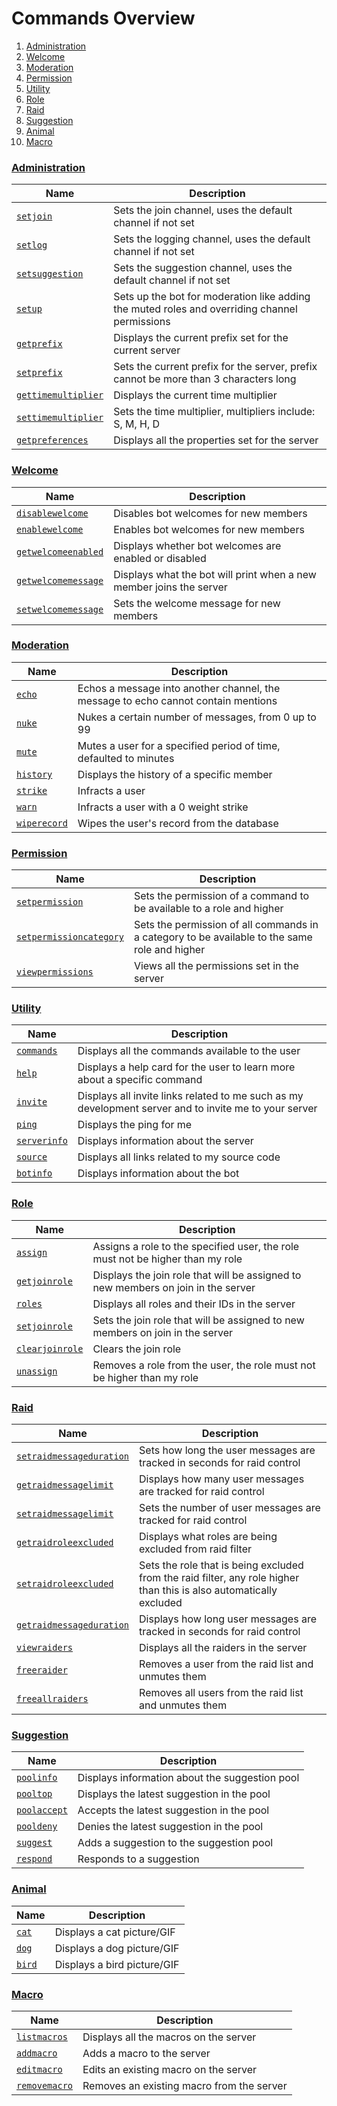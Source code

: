 # Commands Overview
1. [Administration](commands.md?id=Administration)
2. [Welcome](commands.md?id=Welcome)
3. [Moderation](commands.md?id=Moderation)
4. [Permission](commands.md?id=Permission)
5. [Utility](commands.md?id=Utility)
6. [Role](commands.md?id=Role)
7. [Raid](commands.md?id=Raid)
8. [Suggestion](commands.md?id=Suggestion)
9. [Animal](commands.md?id=Animal)
10. [Macro](commands.md?id=Macro)

### [Administration](administration_commands.md)
|Name|Description|
|---|---|
|[`setjoin`](administration_commands.md?id=setjoin)|Sets the join channel, uses the default channel if not set|
|[`setlog`](administration_commands.md?id=setlog)|Sets the logging channel, uses the default channel if not set|
|[`setsuggestion`](administration_commands.md?id=setsuggestion)|Sets the suggestion channel, uses the default channel if not set|
|[`setup`](administration_commands.md?id=setup)|Sets up the bot for moderation like adding the muted roles and overriding channel permissions|
|[`getprefix`](administration_commands.md?id=getprefix)|Displays the current prefix set for the current server|
|[`setprefix`](administration_commands.md?id=setprefix)|Sets the current prefix for the server, prefix cannot be more than 3 characters long|
|[`gettimemultiplier`](administration_commands.md?id=gettimemultiplier)|Displays the current time multiplier|
|[`settimemultiplier`](administration_commands.md?id=settimemultiplier)|Sets the time multiplier, multipliers include: S, M, H, D|
|[`getpreferences`](administration_commands.md?id=getpreferences)|Displays all the properties set for the server|

### [Welcome](welcome_commands.md)
|Name|Description|
|---|---|
|[`disablewelcome`](welcome_commands.md?id=disablewelcome)|Disables bot welcomes for new members|
|[`enablewelcome`](welcome_commands.md?id=enablewelcome)|Enables bot welcomes for new members|
|[`getwelcomeenabled`](welcome_commands.md?id=getwelcomeenabled)|Displays whether bot welcomes are enabled or disabled|
|[`getwelcomemessage`](welcome_commands.md?id=getwelcomemessage)|Displays what the bot will print when a new member joins the server|
|[`setwelcomemessage`](welcome_commands.md?id=setwelcomemessage)|Sets the welcome message for new members|

### [Moderation](moderation_commands.md)
|Name|Description|
|---|---|
|[`echo`](moderation_commands.md?id=echo)|Echos a message into another channel, the message to echo cannot contain mentions|
|[`nuke`](moderation_commands.md?id=nuke)|Nukes a certain number of messages, from 0 up to 99|
|[`mute`](moderation_commands.md?id=mute)|Mutes a user for a specified period of time, defaulted to minutes|
|[`history`](moderation_commands.md?id=history)|Displays the history of a specific member|
|[`strike`](moderation_commands.md?id=strike)|Infracts a user|
|[`warn`](moderation_commands.md?id=warn)|Infracts a user with a 0 weight strike|
|[`wiperecord`](moderation_commands.md?id=wiperecord)|Wipes the user's record from the database|

### [Permission](permission_commands.md)
|Name|Description|
|---|---|
|[`setpermission`](permission_commands.md?id=setpermission)|Sets the permission of a command to be available to a role and higher|
|[`setpermissioncategory`](permission_commands.md?id=setpermissioncategory)|Sets the permission of all commands in a category to be available to the same role and higher|
|[`viewpermissions`](permission_commands.md?id=viewpermissions)|Views all the permissions set in the server|

### [Utility](utility_commands.md)
|Name|Description|
|---|---|
|[`commands`](utility_commands.md?id=commands)|Displays all the commands available to the user|
|[`help`](utility_commands.md?id=help)|Displays a help card for the user to learn more about a specific command|
|[`invite`](utility_commands.md?id=invite)|Displays all invite links related to me such as my development server and to invite me to your server|
|[`ping`](utility_commands.md?id=ping)|Displays the ping for me|
|[`serverinfo`](utility_commands.md?id=serverinfo)|Displays information about the server|
|[`source`](utility_commands.md?id=source)|Displays all links related to my source code|
|[`botinfo`](utility_commands.md?id=botinfo)|Displays information about the bot|

### [Role](role_commands.md)
|Name|Description|
|---|---|
|[`assign`](role_commands.md?id=assign)|Assigns a role to the specified user, the role must not be higher than my role|
|[`getjoinrole`](role_commands.md?id=getjoinrole)|Displays the join role that will be assigned to new members on join in the server|
|[`roles`](role_commands.md?id=roles)|Displays all roles and their IDs in the server|
|[`setjoinrole`](role_commands.md?id=setjoinrole)|Sets the join role that will be assigned to new members on join in the server|
|[`clearjoinrole`](role_commands.md?id=clearjoinrole)|Clears the join role|
|[`unassign`](role_commands.md?id=unassign)|Removes a role from the user, the role must not be higher than my role|

### [Raid](raid_commands.md)
|Name|Description|
|---|---|
|[`setraidmessageduration`](raid_commands.md?id=setraidmessageduration)|Sets how long the user messages are tracked in seconds for raid control|
|[`getraidmessagelimit`](raid_commands.md?id=getraidmessagelimit)|Displays how many user messages are tracked for raid control|
|[`setraidmessagelimit`](raid_commands.md?id=setraidmessagelimit)|Sets the number of user messages are tracked for raid control|
|[`getraidroleexcluded`](raid_commands.md?id=getraidroleexcluded)|Displays what roles are being excluded from raid filter|
|[`setraidroleexcluded`](raid_commands.md?id=setraidroleexcluded)|Sets the role that is being excluded from the raid filter, any role higher than this is also automatically excluded|
|[`getraidmessageduration`](raid_commands.md?id=getraidmessageduration)|Displays how long user messages are tracked in seconds for raid control|
|[`viewraiders`](raid_commands.md?id=viewraiders)|Displays all the raiders in the server|
|[`freeraider`](raid_commands.md?id=freeraider)|Removes a user from the raid list and unmutes them|
|[`freeallraiders`](raid_commands.md?id=freeallraiders)|Removes all users from the raid list and unmutes them|

### [Suggestion](suggestion_commands.md)
|Name|Description|
|---|---|
|[`poolinfo`](suggestion_commands.md?id=poolinfo)|Displays information about the suggestion pool|
|[`pooltop`](suggestion_commands.md?id=pooltop)|Displays the latest suggestion in the pool|
|[`poolaccept`](suggestion_commands.md?id=poolaccept)|Accepts the latest suggestion in the pool|
|[`pooldeny`](suggestion_commands.md?id=pooldeny)|Denies the latest suggestion in the pool|
|[`suggest`](suggestion_commands.md?id=suggest)|Adds a suggestion to the suggestion pool|
|[`respond`](suggestion_commands.md?id=respond)|Responds to a suggestion|

### [Animal](animal_commands.md)
|Name|Description|
|---|---|
|[`cat`](animal_commands.md?id=cat)|Displays a cat picture/GIF|
|[`dog`](animal_commands.md?id=dog)|Displays a dog picture/GIF|
|[`bird`](animal_commands.md?id=bird)|Displays a bird picture/GIF|

### [Macro](macro_commands.md)
|Name|Description|
|---|---|
|[`listmacros`](macro_commands.md?id=listmacros)|Displays all the macros on the server|
|[`addmacro`](macro_commands.md?id=addmacro)|Adds a macro to the server|
|[`editmacro`](macro_commands.md?id=editmacro)|Edits an existing macro on the server|
|[`removemacro`](macro_commands.md?id=removemacro)|Removes an existing macro from the server|
